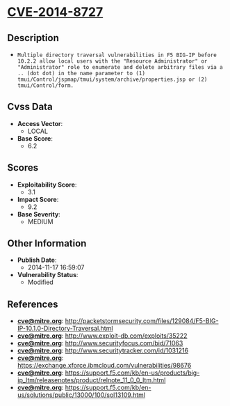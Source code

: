 
# [CVE-2014-8727](https://cve.mitre.org/cgi-bin/cvename.cgi?name=CVE-2014-8727)

## Description

- `Multiple directory traversal vulnerabilities in F5 BIG-IP before 10.2.2 allow local users with the "Resource Administrator" or "Administrator" role to enumerate and delete arbitrary files via a .. (dot dot) in the name parameter to (1) tmui/Control/jspmap/tmui/system/archive/properties.jsp or (2) tmui/Control/form.`

## Cvss Data

- **Access Vector**:
  - LOCAL
- **Base Score**:
  - 6.2

## Scores

- **Exploitability Score**:
  - 3.1
- **Impact Score**:
  - 9.2
- **Base Severity**:
  - MEDIUM

## Other Information

- **Publish Date**:
  - 2014-11-17 16:59:07
- **Vulnerability Status**:
  - Modified

## References

- **cve@mitre.org**: http://packetstormsecurity.com/files/129084/F5-BIG-IP-10.1.0-Directory-Traversal.html
- **cve@mitre.org**: http://www.exploit-db.com/exploits/35222
- **cve@mitre.org**: http://www.securityfocus.com/bid/71063
- **cve@mitre.org**: http://www.securitytracker.com/id/1031216
- **cve@mitre.org**: https://exchange.xforce.ibmcloud.com/vulnerabilities/98676
- **cve@mitre.org**: https://support.f5.com/kb/en-us/products/big-ip_ltm/releasenotes/product/relnote_11_0_0_ltm.html
- **cve@mitre.org**: https://support.f5.com/kb/en-us/solutions/public/13000/100/sol13109.html
